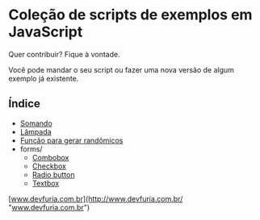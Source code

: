 Coleção de scripts de exemplos em JavaScript
===


Quer contribuir? Fique à vontade.

Você pode mandar o seu script ou fazer uma nova versão de algum exemplo já existente.


Índice
---

- [Somando](somando/)
- [Lâmpada](lampada/)
- [Função para gerar randômicos](aleatorio/)
- forms/
  - [Combobox](forms/combobox/)
  - [Checkbox](forms/checkbox/)
  - [Radio button](forms/radio-button/)
  - [Textbox](forms/textbox/)

[www.devfuria.com.br](http://www.devfuria.com.br/ "www.devfuria.com.br")